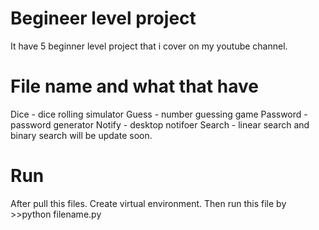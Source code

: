 # Begineer level project
It have 5 beginner level project that i cover on my youtube channel.


# File name and what that have
Dice - dice rolling simulator
Guess - number guessing game
Password - password generator
Notify - desktop notifoer
Search - linear search and binary search will be update soon.


# Run
After pull this files.
Create virtual environment.
Then run this file by >>python filename.py

